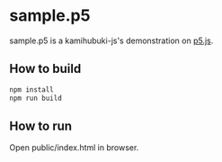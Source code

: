 # sample.p5

sample.p5 is a kamihubuki-js's demonstration on [p5.js](https://p5js.org/).

## How to build

```sh
npm install
npm run build
```

## How to run

Open public/index.html in browser.
